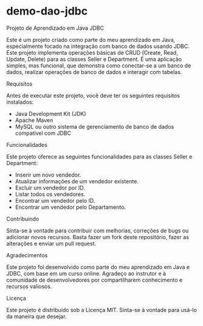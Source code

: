 # demo-dao-jdbc

Projeto de Aprendizado em Java JDBC

Este é um projeto criado como parte do meu aprendizado em Java, especialmente focado na integração com banco de dados usando JDBC. Este projeto implementa operações básicas de CRUD (Create, Read, Update, Delete) para as classes Seller e Department. É uma aplicação simples, mas funcional, que demonstra como conectar-se a um banco de dados, realizar operações de banco de dados e interagir com tabelas.

Requisitos

Antes de executar este projeto, você deve ter os seguintes requisitos instalados:

- Java Development Kit (JDK)
- Apache Maven
- MySQL ou outro sistema de gerenciamento de banco de dados compatível com JDBC

Funcionalidades

Este projeto oferece as seguintes funcionalidades para as classes Seller e Department:
- Inserir um novo vendedor.
- Atualizar informações de um vendedor existente.
- Excluir um vendedor por ID.
- Listar todos os vendedores.
- Encontrar um vendedor pelo ID.
- Encontrar um vendedor pelo Departamento.

Contribuindo

Sinta-se à vontade para contribuir com melhorias, correções de bugs ou adicionar novos recursos. Basta fazer um fork deste repositório, fazer as alterações e enviar um pull request.

Agradecimentos

Este projeto foi desenvolvido como parte do meu aprendizado em Java e JDBC, com base em um curso online. Agradeço ao instrutor e à comunidade de desenvolvedores por compartilharem conhecimento e recursos valiosos.

Licença

Este projeto é distribuído sob a Licença MIT. Sinta-se à vontade para usá-lo da maneira que desejar.